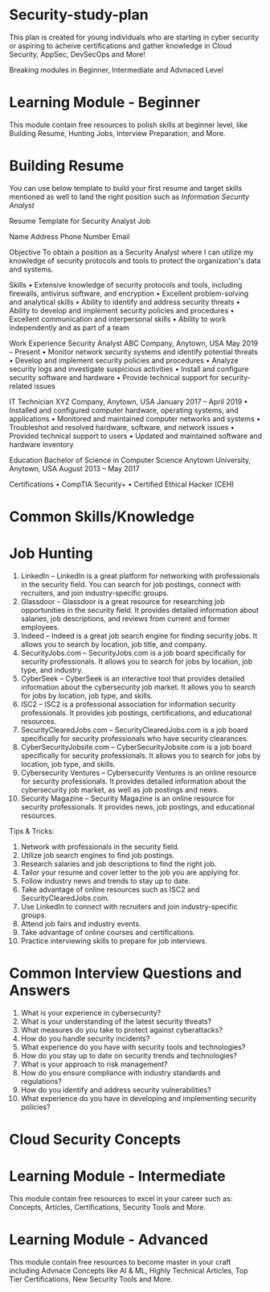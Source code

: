 # Security-study-plan

This plan is created for young individuals who are starting in cyber security or aspiring to acheive certifications and gather knowledge in Cloud Security, AppSec, DevSecOps and More!

Breaking modules in Beginner, Intermediate and Advnaced Level

# Learning Module - Beginner

This module contain free resources to polish skills at beginner level, like Building Resume, Hunting Jobs, Interview Preparation, and More.

# Building Resume

You can use below template to build your first resume and target skills mentioned as well to land the right position such as _Information Security Analyst_

Resume Template for Security Analyst Job

Name
Address
Phone Number
Email

Objective
To obtain a position as a Security Analyst where I can utilize my knowledge of security protocols and tools to protect the organization's data and systems.

Skills
• Extensive knowledge of security protocols and tools, including firewalls, antivirus software, and encryption
• Excellent problem-solving and analytical skills
• Ability to identify and address security threats
• Ability to develop and implement security policies and procedures
• Excellent communication and interpersonal skills
• Ability to work independently and as part of a team

Work Experience
Security Analyst
ABC Company, Anytown, USA
May 2019 – Present
• Monitor network security systems and identify potential threats
• Develop and implement security policies and procedures
• Analyze security logs and investigate suspicious activities
• Install and configure security software and hardware
• Provide technical support for security-related issues

IT Technician
XYZ Company, Anytown, USA
January 2017 – April 2019
• Installed and configured computer hardware, operating systems, and applications
• Monitored and maintained computer networks and systems
• Troubleshot and resolved hardware, software, and network issues
• Provided technical support to users
• Updated and maintained software and hardware inventory

Education
Bachelor of Science in Computer Science
Anytown University, Anytown, USA
August 2013 – May 2017

Certifications
• CompTIA Security+
• Certified Ethical Hacker (CEH)

# Common Skills/Knowledge

# Job Hunting
 
1. LinkedIn – LinkedIn is a great platform for networking with professionals in the security field. You can search for job postings, connect with recruiters, and join industry-specific groups. 
2. Glassdoor – Glassdoor is a great resource for researching job opportunities in the security field. It provides detailed information about salaries, job descriptions, and reviews from current and former employees.
3. Indeed – Indeed is a great job search engine for finding security jobs. It allows you to search by location, job title, and company. 
4. SecurityJobs.com – SecurityJobs.com is a job board specifically for security professionals. It allows you to search for jobs by location, job type, and industry. 
5. CyberSeek – CyberSeek is an interactive tool that provides detailed information about the cybersecurity job market. It allows you to search for jobs by location, job type, and skills. 
6. ISC2 – ISC2 is a professional association for information security professionals. It provides job postings, certifications, and educational resources. 
7. SecurityClearedJobs.com – SecurityClearedJobs.com is a job board specifically for security professionals who have security clearances. 
8. CyberSecurityJobsite.com – CyberSecurityJobsite.com is a job board specifically for security professionals. It allows you to search for jobs by location, job type, and skills. 
9. Cybersecurity Ventures – Cybersecurity Ventures is an online resource for security professionals. It provides detailed information about the cybersecurity job market, as well as job postings and news. 
10. Security Magazine – Security Magazine is an online resource for security professionals. It provides news, job postings, and educational resources. 

Tips & Tricks:
1. Network with professionals in the security field. 
2. Utilize job search engines to find job postings. 
3. Research salaries and job descriptions to find the right job. 
4. Tailor your resume and cover letter to the job you are applying for. 
5. Follow industry news and trends to stay up to date. 
6. Take advantage of online resources such as ISC2 and SecurityClearedJobs.com. 
7. Use LinkedIn to connect with recruiters and join industry-specific groups. 
8. Attend job fairs and industry events. 
9. Take advantage of online courses and certifications. 
10. Practice interviewing skills to prepare for job interviews.

# Common Interview Questions and Answers

1. What is your experience in cybersecurity? 
2. What is your understanding of the latest security threats? 
3. What measures do you take to protect against cyberattacks? 
4. How do you handle security incidents? 
5. What experience do you have with security tools and technologies? 
6. How do you stay up to date on security trends and technologies? 
7. What is your approach to risk management? 
8. How do you ensure compliance with industry standards and regulations? 
9. How do you identify and address security vulnerabilities? 
10. What experience do you have in developing and implementing security policies?

# Cloud Security Concepts


# Learning Module - Intermediate

This module contain free resources to excel in your career such as: Concepts, Articles, Certifications, Security Tools and More.



# Learning Module - Advanced

This module contain free resources to become master in your craft including Advnace Concepts like AI & ML, Highly Technical Articles, Top Tier Certifications, New Security Tools and More.